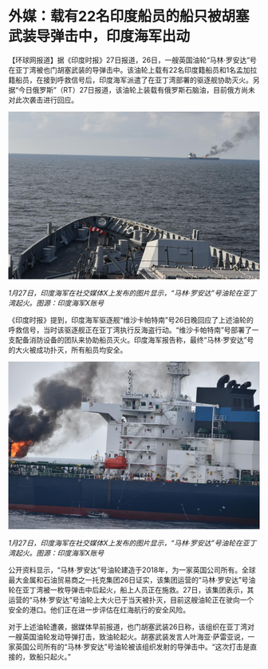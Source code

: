 # 外媒：载有22名印度船员的船只被胡塞武装导弹击中，印度海军出动

【环球网报道】据《印度时报》27日报道，26日，一艘英国油轮“马林·罗安达”号在亚丁湾被也门胡塞武装的导弹击中。该油轮上载有22名印度籍船员和1名孟加拉籍船员，在接到呼救信号后，印度海军派遣了在亚丁湾部署的驱逐舰协助灭火。另据“今日俄罗斯”（RT）27日报道，该油轮上装载有俄罗斯石脑油，目前俄方尚未对此次袭击进行回应。

![9ac968bbc10596a0faf5f3697dc08915.jpg](https://raw.githubusercontent.com/qqhsx/qqnews_image/main/2024/01/28/外媒：载有22名印度船员的船只被胡塞武装导弹击中，印度海军出动/9ac968bbc10596a0faf5f3697dc08915.jpg)

_1月27日，印度海军在社交媒体X上发布的图片显示，“马林·罗安达”号油轮在亚丁湾起火。图源：印度海军X账号_

《印度时报》提到，印度海军驱逐舰“维沙卡帕特南”号26日晚回应了上述油轮的呼救信号，当时该驱逐舰正在亚丁湾执行反海盗行动。“维沙卡帕特南”号部署了一支配备消防设备的团队来协助船员灭火。印度海军报告称，最终“马林·罗安达”号的大火被成功扑灭，所有船员均安全。

![9b916c6fa0da57e7955bb057bb1f77d0.jpg](https://raw.githubusercontent.com/qqhsx/qqnews_image/main/2024/01/28/外媒：载有22名印度船员的船只被胡塞武装导弹击中，印度海军出动/9b916c6fa0da57e7955bb057bb1f77d0.jpg)

_1月27日，印度海军在社交媒体X上发布的图片显示，“马林·罗安达”号油轮在亚丁湾起火。图源：印度海军X账号_

公开资料显示，“马林·罗安达”号油轮建造于2018年，为一家英国公司所有。全球最大金属和石油贸易商之一托克集团26日证实，该集团运营的“马林·罗安达”号油轮在亚丁湾被一枚导弹击中后起火，船上人员正在施救。27日，该集团表示，其运营的“马林·罗安达”号油轮上大火已于当天被扑灭，目前这艘油轮正在驶向一个安全的港口。他们正在进一步评估在红海航行的安全风险。

对于上述油轮遭袭，据媒体早前报道，也门胡塞武装26日称，该组织在亚丁湾对一艘英国油轮发动导弹打击，致油轮起火。胡塞武装发言人叶海亚·萨雷亚说，一家英国公司所有的“马林·罗安达”号油轮被该组织发射的导弹击中。“这次打击是直接的，致船只起火。”

